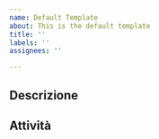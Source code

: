 ```yaml
---
name: Default Template
about: This is the default template
title: ''
labels: ''
assignees: ''

---
```


## Descrizione



## Attività
